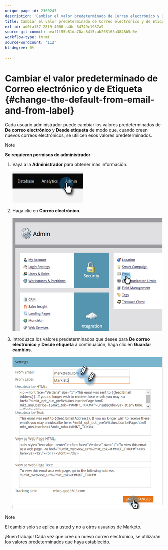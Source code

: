 ```yaml
---
unique-page-id: 2360247
description: 'Cambiar el valor predeterminado de Correo electrónico y Desde etiqueta: Documentos de Marketo: Documentación del producto'
title: Cambiar el valor predeterminado de Correo electrónico y de Etiqueta
exl-id: ad0fa157-28f9-4008-a46c-84749c1987a9
source-git-commit: aeaf1f55b81da70ac8415cab265165a3848b5a0e
workflow-type: tm+mt
source-wordcount: '112'
ht-degree: 0%

---
```


# Cambiar el valor predeterminado de Correo electrónico y de Etiqueta {#change-the-default-from-email-and-from-label}

Cada usuario administrador puede cambiar los valores predeterminados de **De correo electrónico** y **Desde etiqueta** de modo que, cuando creen nuevos correos electrónicos, se utilicen esos valores predeterminados.

>[!NOTE]
>
>**Se requieren permisos de administrador**

1. Vaya a la **Administrador** para obtener más información.

   ![](assets/change-the-default-from-email-and-from-label-1.png)

1. Haga clic en **Correo electrónico**.

   ![](assets/change-the-default-from-email-and-from-label-2.png)

1. Introduzca los valores predeterminados que desee para **De correo electrónico** y **Desde etiqueta** a continuación, haga clic en **Guardar cambios**.

   ![](assets/change-the-default-from-email-and-from-label-3.png)

>[!NOTE]
>
>El cambio solo se aplica a usted y no a otros usuarios de Marketo.

¡Buen trabajo! Cada vez que cree un nuevo correo electrónico, se utilizarán los valores predeterminados que haya establecido.
